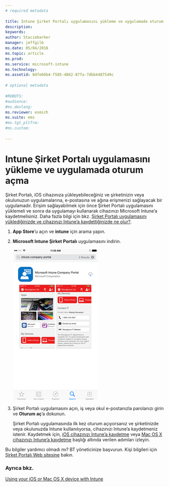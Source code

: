 ```yaml
---
# required metadata

title: Intune Şirket Portalı uygulamasını yükleme ve uygulamada oturum açma | Microsoft Intune
description:
keywords:
author: Staciebarker
manager: jeffgilb
ms.date: 05/04/2016
ms.topic: article
ms.prod:
ms.service: microsoft-intune
ms.technology:
ms.assetid: 8dfe66b4-f585-4862-87fa-7dbb4487549c

# optional metadata

#ROBOTS:
#audience:
#ms.devlang:
ms.reviewer: esmich
ms.suite: ems
#ms.tgt_pltfrm:
#ms.custom:

---
```



# Intune Şirket Portalı uygulamasını yükleme ve uygulamada oturum açma

Şirket Portalı, iOS cihazınıza yükleyebileceğiniz ve şirketinizin veya okulunuzun uygulamalarına, e-postasına ve ağına erişmenizi sağlayacak bir uygulamadır.  Erişim sağlayabilmek için önce Şirket Portalı uygulamasını yüklemeli ve sonra da uygulamayı kullanarak cihazınızı Microsoft Intune’a kaydetmelisiniz. Daha fazla bilgi için bkz. [Şirket Portalı uygulamasını yüklediğinizde ve cihazınızı Intune’a kaydettiğinizde ne olur?](what-happens-if-you-install-the-company-portal-app-and-enroll-your-device-in-intune-ios.md).

1.  **App Store**’u açın ve **intune** için arama yapın.

2.  **Microsoft Intune Şirket Portalı** uygulamasını indirin.

    ![download-ios-comp-portal-app](./media/ios-cpinstall-1-cpinstore.png)

3.  Şirket Portalı uygulamasını açın, iş veya okul e-postanızla parolanızı girin ve **Oturum aç**’a dokunun.

    Şirket Portalı uygulamasında ilk kez oturum açıyorsanız ve şirketinizde veya okulunuzda Intune kullanılıyorsa, cihazınızı Intune’a kaydetmeniz istenir. Kaydetmek için, [iOS cihazınızı Intune’a kaydetme](enroll-your-device-in-intune-ios.md) veya [Mac OS X cihazınızı Intune’a kaydetme](enroll-your-device-in-intune-mac-os-x.md) başlığı altında verilen adımları izleyin.

Bu bilgiler yardımcı olmadı mı? BT yöneticinize başvurun. Kişi bilgileri için [Şirket Portalı Web sitesine](http://portal.manage.microsoft.com) bakın.

### Ayrıca bkz.
[Using your iOS or Mac OS X device with Intune](using-your-ios-or-mac-os-x-device-with-intune.md)

<!--HONumber=Jun16_HO2-->


